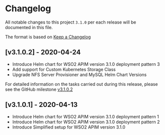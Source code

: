 # Changelog
All notable changes to this project `3.1.0` per each release will be documented in this file.

The format is based on [Keep a Changelog](https://keepachangelog.com/en/1.0.0/)

## [v3.1.0.2] - 2020-04-24
- Introduce Helm chart for WSO2 APIM version 3.1.0 deployment pattern 3
- Add support for Custom Kubernetes Storage Class
- Upgrade NFS Server Provisioner and MySQL Helm Chart Versions

For detailed information on the tasks carried out during this release, please see the GitHub milestone [v3.1.0.2](https://github.com/wso2/kubernetes-apim/milestone/13)

## [v3.1.0.1] - 2020-04-13
- Introduce Helm chart for WSO2 APIM version 3.1.0 deployment pattern 1
- Introduce Helm chart for WSO2 APIM version 3.1.0 deployment pattern 2
- Introduce Simplified setup for WSO2 APIM version 3.1.0